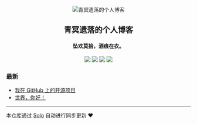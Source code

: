 <p align="center"><img alt="青冥遗落的个人博客" src="https://static.b3log.org/images/brand/solo-32.png"></p><h2 align="center">
青冥遗落的个人博客
</h2>

<h4 align="center">坠欢莫拾，酒痕在衣。</h4>
<p align="center"><a title="青冥遗落的个人博客" target="_blank" href="https://github.com/VicBlack/solo-blog"><img src="https://img.shields.io/github/last-commit/VicBlack/solo-blog.svg?style=flat-square&color=FF9900"></a>
<a title="GitHub repo size in bytes" target="_blank" href="https://github.com/VicBlack/solo-blog"><img src="https://img.shields.io/github/repo-size/VicBlack/solo-blog.svg?style=flat-square"></a>
<a title="Solo Version" target="_blank" href="https://github.com/88250/solo/releases"><img src="https://img.shields.io/badge/solo-3.6.7-f1e05a.svg?style=flat-square&color=blueviolet"></a>
<a title="Hits" target="_blank" href="https://github.com/88250/hits"><img src="https://hits.b3log.org/VicBlack/solo-blog.svg"></a></p>

### 最新

* [我在 GitHub 上的开源项目](https://www.vicblack.cn/my-github-repos)
* [世界，你好！](https://www.vicblack.cn/hello-solo)



---

本仓库通过 [Solo](https://github.com/88250/solo) 自动进行同步更新 ❤️ 